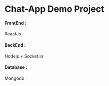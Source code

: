 # Chat-App Demo Project
<h4> FrontEnd : </h4> ReactJs
<h4> BackEnd : </h4> Nodejs + Socket.io
<h4> Database : </h4> Mongodb

